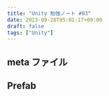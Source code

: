 ```yaml
---
title: "Unity 勉強ノート #03"
date: 2023-09-28T05:01:17+09:00
draft: false
tags: ["Unity"]
---
```


## meta ファイル

## Prefab

